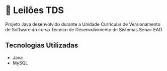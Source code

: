 # 🚀 Leilões TDS 
Projeto Java desenvolvido durante a Unidade Curricular de Versionamento de Software do curso Técnico de Desenvolvimento de Sistemas Senac EAD

## Tecnologias Utilizadas
- Java
- MySQL 

